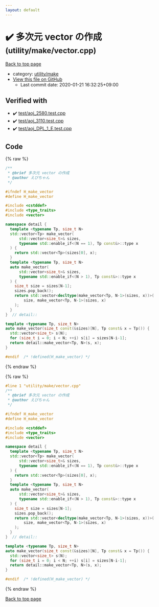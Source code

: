 ```yaml
---
layout: default
---
```


<!-- mathjax config similar to math.stackexchange -->
<script type="text/javascript" async
  src="https://cdnjs.cloudflare.com/ajax/libs/mathjax/2.7.5/MathJax.js?config=TeX-MML-AM_CHTML">
</script>
<script type="text/x-mathjax-config">
  MathJax.Hub.Config({
    TeX: { equationNumbers: { autoNumber: "AMS" }},
    tex2jax: {
      inlineMath: [ ['$','$'] ],
      processEscapes: true
    },
    "HTML-CSS": { matchFontHeight: false },
    displayAlign: "left",
    displayIndent: "2em"
  });
</script>

<script type="text/javascript" src="https://cdnjs.cloudflare.com/ajax/libs/jquery/3.4.1/jquery.min.js"></script>
<script src="https://cdn.jsdelivr.net/npm/jquery-balloon-js@1.1.2/jquery.balloon.min.js" integrity="sha256-ZEYs9VrgAeNuPvs15E39OsyOJaIkXEEt10fzxJ20+2I=" crossorigin="anonymous"></script>
<script type="text/javascript" src="../../../assets/js/copy-button.js"></script>
<link rel="stylesheet" href="../../../assets/css/copy-button.css" />


# :heavy_check_mark: 多次元 vector の作成 <small>(utility/make/vector.cpp)</small>

<a href="../../../index.html">Back to top page</a>

* category: <a href="../../../index.html#eea2354d8759bbd52e8bbb508d91fa66">utility/make</a>
* <a href="{{ site.github.repository_url }}/blob/master/utility/make/vector.cpp">View this file on GitHub</a>
    - Last commit date: 2020-01-21 16:32:25+09:00




## Verified with

* :heavy_check_mark: <a href="../../../verify/test/aoj_2580.test.cpp.html">test/aoj_2580.test.cpp</a>
* :heavy_check_mark: <a href="../../../verify/test/aoj_3110.test.cpp.html">test/aoj_3110.test.cpp</a>
* :heavy_check_mark: <a href="../../../verify/test/aoj_DPL_1_E.test.cpp.html">test/aoj_DPL_1_E.test.cpp</a>


## Code

<a id="unbundled"></a>
{% raw %}
```cpp
/**
 * @brief 多次元 vector の作成
 * @author えびちゃん
 */

#ifndef H_make_vector
#define H_make_vector

#include <cstddef>
#include <type_traits>
#include <vector>

namespace detail {
  template <typename Tp, size_t N>
  std::vector<Tp> make_vector(
      std::vector<size_t>& sizes,
      typename std::enable_if<(N == 1), Tp const&>::type x
  ) {
    return std::vector<Tp>(sizes[0], x);
  }
  template <typename Tp, size_t N>
  auto make_vector(
      std::vector<size_t>& sizes,
      typename std::enable_if<(N > 1), Tp const&>::type x
  ) {
    size_t size = sizes[N-1];
    sizes.pop_back();
    return std::vector<decltype(make_vector<Tp, N-1>(sizes, x))>(
        size, make_vector<Tp, N-1>(sizes, x)
    );
  }
}  // detail::

template <typename Tp, size_t N>
auto make_vector(size_t const(&sizes)[N], Tp const& x = Tp()) {
  std::vector<size_t> s(N);
  for (size_t i = 0; i < N; ++i) s[i] = sizes[N-i-1];
  return detail::make_vector<Tp, N>(s, x);
}

#endif  /* !defined(H_make_vector) */

```
{% endraw %}

<a id="bundled"></a>
{% raw %}
```cpp
#line 1 "utility/make/vector.cpp"
/**
 * @brief 多次元 vector の作成
 * @author えびちゃん
 */

#ifndef H_make_vector
#define H_make_vector

#include <cstddef>
#include <type_traits>
#include <vector>

namespace detail {
  template <typename Tp, size_t N>
  std::vector<Tp> make_vector(
      std::vector<size_t>& sizes,
      typename std::enable_if<(N == 1), Tp const&>::type x
  ) {
    return std::vector<Tp>(sizes[0], x);
  }
  template <typename Tp, size_t N>
  auto make_vector(
      std::vector<size_t>& sizes,
      typename std::enable_if<(N > 1), Tp const&>::type x
  ) {
    size_t size = sizes[N-1];
    sizes.pop_back();
    return std::vector<decltype(make_vector<Tp, N-1>(sizes, x))>(
        size, make_vector<Tp, N-1>(sizes, x)
    );
  }
}  // detail::

template <typename Tp, size_t N>
auto make_vector(size_t const(&sizes)[N], Tp const& x = Tp()) {
  std::vector<size_t> s(N);
  for (size_t i = 0; i < N; ++i) s[i] = sizes[N-i-1];
  return detail::make_vector<Tp, N>(s, x);
}

#endif  /* !defined(H_make_vector) */

```
{% endraw %}

<a href="../../../index.html">Back to top page</a>

